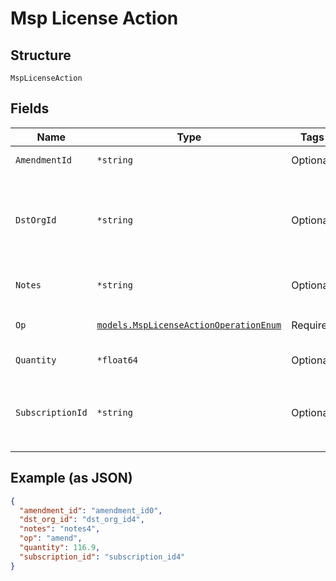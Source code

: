 
# Msp License Action

## Structure

`MspLicenseAction`

## Fields

| Name | Type | Tags | Description |
|  --- | --- | --- | --- |
| `AmendmentId` | `*string` | Optional | required if `op`==`unamend` |
| `DstOrgId` | `*string` | Optional | required if `op`==`amend`, destination org id<br>**Constraints**: *Minimum Length*: `1` |
| `Notes` | `*string` | Optional | required if `op`== `annotate` |
| `Op` | [`models.MspLicenseActionOperationEnum`](../../doc/models/msp-license-action-operation-enum.md) | Required | **Constraints**: *Minimum Length*: `1` |
| `Quantity` | `*float64` | Optional | required if `op`==`amend` |
| `SubscriptionId` | `*string` | Optional | required if `op`== `annotate`<br>**Constraints**: *Minimum Length*: `1` |

## Example (as JSON)

```json
{
  "amendment_id": "amendment_id0",
  "dst_org_id": "dst_org_id4",
  "notes": "notes4",
  "op": "amend",
  "quantity": 116.9,
  "subscription_id": "subscription_id4"
}
```

